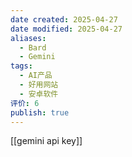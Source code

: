 ```yaml
---
date created: 2025-04-27
date modified: 2025-04-27
aliases:
  - Bard
  - Gemini
tags:
  - AI产品
  - 好用网站
  - 安卓软件
评价: 6
publish: true
---
```


[[gemini api key]]